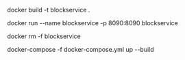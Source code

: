 docker build -t blockservice .

docker run --name blockservice  -p 8090:8090 blockservice

docker rm -f blockservice

docker-compose -f docker-compose.yml up --build